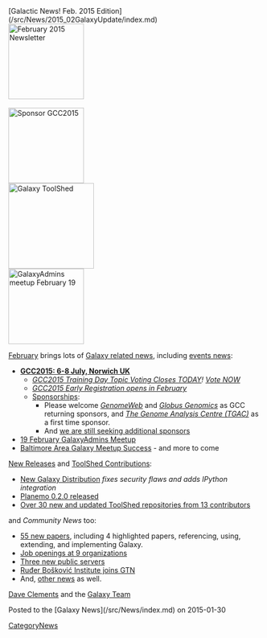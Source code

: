 <div class='newsItemHeader'>[Galactic News! Feb. 2015 Edition](/src/News/2015_02GalaxyUpdate/index.md)</div>

<div class='right'><div class='center'>
<a href='/src/GalaxyUpdates/2015_02/index.md'><img src="/src/Images/Logos/GalaxyUpdate200.png" alt="February 2015 Newsletter" width=150 /></a><br /><br />
<a href='/src/GalaxyUpdates/2015_02/index.md#gcc2015-6-8-july-norwich-uk'><img src="/src/Images/Logos/GCC2015LogoWide600.png" alt="Sponsor GCC2015" width="150" /></a><br />
<a href='/src/GalaxyUpdates/2015_02/index.md#toolshed-contributions'><img src="/src/Images/Logos/ToolShed.jpg" alt="Galaxy ToolShed" width=170 /></a><br />
<a href='/src/GalaxyUpdates/2015_02/index.md#19-february-galaxyadmins-meetup'><img src="/src/Images/Logos/GalaxyAdmins.png" alt="GalaxyAdmins meetup February 19" width="150" /></a></div>
</div>

[February](/src/GalaxyUpdates/2015_02/index.md) brings lots of [Galaxy related news](/src/GalaxyUpdates/2015_02/index.md), including [events news](/src/GalaxyUpdates/2015_02/index.md#events):
* **[GCC2015: 6-8 July, Norwich UK](/src/GalaxyUpdates/2015_02/index.md#gcc2015-6-8-july-norwich-uk)**
  * *[GCC2015 Training Day Topic Voting Closes TODAY](/src/GalaxyUpdates/2015_02/index.md#training-day-topic-voting-closes-today)! [Vote NOW](http://bit.ly/gcc2015vote)*
  * *[GCC2015 Early Registration opens in February](/src/GalaxyUpdates/2015_02/index.md#early-registration-opens-in-february)*
  * [Sponsorships](/src/GalaxyUpdates/2015_02/index.md#sponsorships):
    * Please welcome *[GenomeWeb](/src/GalaxyUpdates/2015_02/index.md#genomeweb)* and *[Globus Genomics](/src/GalaxyUpdates/2015_02/index.md#globus-genomics)* as GCC returning sponsors, and *[The Genome Analysis Centre (TGAC)](/src/GalaxyUpdates/2015_02/index.md#the-genome-analysis-centre-tgac)* as a first time sponsor.
    * And [we are still seeking additional sponsors](/src/GalaxyUpdates/2015_02/index.md#call-for-sponsors)
* [19 February GalaxyAdmins Meetup](/src/GalaxyUpdates/2015_02/index.md#19-february-galaxyadmins-meetup)
* [Baltimore Area Galaxy Meetup Success](/src/GalaxyUpdates/2015_02/index.md#january-baltimore-area-galaxy-meetup-report) - and more to come

[New Releases](/src/GalaxyUpdates/2015_02/index.md#new-releases) and [ToolShed Contributions](/src/GalaxyUpdates/2015_02/index.md#toolshed-contributions):
* [New Galaxy Distribution](/src/GalaxyUpdates/2015_02/index.md#galaxy-20150113-distribution) *fixes security flaws and adds IPython integration*
* [Planemo 0.2.0 released](/src/GalaxyUpdates/2015_02/index.md#planemo-020)
* [Over 30 new and updated ToolShed repositories from 13 contributors](/src/GalaxyUpdates/2015_02/index.md#toolshed-contributions)

and *Community News* too:
* [55 new papers](/src/GalaxyUpdates/2015_02/index.md#new-papers), including 4 highlighted papers, referencing, using, extending, and implementing Galaxy.
* [Job openings at 9 organizations](/src/GalaxyUpdates/2015_02/index.md#whos-hiring)
* [Three new public servers](/src/GalaxyUpdates/2015_02/index.md#new-public-servers)
* [Ruđer Bošković Institute joins GTN](/src/GalaxyUpdates/2015_02/index.md#new-gtn-member-ruđer-bošković-institute)
* And, [other news](/src/GalaxyUpdates/2015_02/index.md#other-news) as well.

[Dave Clements](/src/DaveClements/index.md) and the [Galaxy Team](/src/GalaxyTeam/index.md)

<div class='newsItemFooter'>Posted to the [Galaxy News](/src/News/index.md) on 2015-01-30 </div>

[CategoryNews](/src/CategoryNews/index.md)

